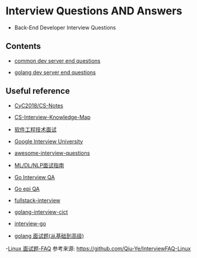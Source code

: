 # Interview Questions AND Answers

- Back-End Developer Interview Questions 

## Contents 

- [common dev server end questions](docs/common-dev-server-end-questions.md)

- [golang dev server end questions](docs/golang-dev-server-end-questions.md)

## Useful reference 

- [CyC2018/CS-Notes](https://github.com/CyC2018/CS-Notes)

- [CS-Interview-Knowledge-Map](https://github.com/InterviewMap/CS-Interview-Knowledge-Map)

- [软件工程技术面试](https://github.com/kdn251/interviews/blob/master/README-zh-cn.md)
	
- [Google Interview University](https://github.com/jwasham/coding-interview-university/blob/master/translations/README-cn.md)

- [awesome-interview-questions](https://github.com/MaximAbramchuck/awesome-interview-questions)

- [ML/DL/NLP面试指南](https://github.com/imhuay/Algorithm_Interview_Notes-Chinese)

- [Go Interview QA](https://goquiz.github.io/)

- [Go epi QA](https://github.com/mrekucci/epi)

- [fullstack-interview](https://github.com/neal1991/fullstack-interview)

- [golang-interview-cict](https://github.com/ru-lai/golang-interview)

- [interview-go](https://github.com/lifei6671/interview-go)

- [golang 面试题(从基础到高级)](https://www.cnblogs.com/yulibostu/articles/12056197.html)

-[Linux 面试题-FAQ](./linux.md) 参考来源: https://github.com/Qiu-Ye/InterviewFAQ-Linux
